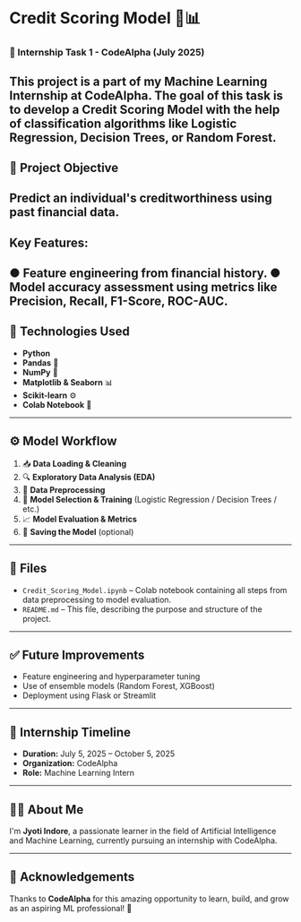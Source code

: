 # Credit Scoring Model 🏦📊

### 🔰 Internship Task 1 - CodeAlpha (July 2025)

This project is a part of my **Machine Learning Internship** at **CodeAlpha**. The goal of this task is to develop a **Credit Scoring Model** with the help of classification algorithms like Logistic Regression, Decision Trees, or Random Forest.
---

## 📌 Project Objective

Predict an individual's creditworthiness using past financial data.
---
## Key Features:
● Feature engineering from financial history.
● Model accuracy assessment using metrics like Precision, Recall, F1-Score, ROC-AUC.
---

## 🧠 Technologies Used

- **Python**
- **Pandas** 🐼
- **NumPy** 🔢
- **Matplotlib & Seaborn** 📊
- **Scikit-learn** ⚙️
- **Colab Notebook** 📓

---

## ⚙️ Model Workflow

1. 📥 **Data Loading & Cleaning**  
2. 🔍 **Exploratory Data Analysis (EDA)**  
3. 🧼 **Data Preprocessing**  
4. 🧪 **Model Selection & Training** (Logistic Regression / Decision Trees / etc.)  
5. 📈 **Model Evaluation & Metrics**  
6. 💾 **Saving the Model** (optional)

---

## 📂 Files

- `Credit_Scoring_Model.ipynb` – Colab notebook containing all steps from data preprocessing to model evaluation.
- `README.md` – This file, describing the purpose and structure of the project.

---

## ✅ Future Improvements

- Feature engineering and hyperparameter tuning
- Use of ensemble models (Random Forest, XGBoost)
- Deployment using Flask or Streamlit

---

## 📅 Internship Timeline

- **Duration:** July 5, 2025 – October 5, 2025
- **Organization:** CodeAlpha
- **Role:** Machine Learning Intern

---

## 🙋‍♀️ About Me

I'm **Jyoti Indore**, a passionate learner in the field of Artificial Intelligence and Machine Learning, currently pursuing an internship with CodeAlpha.



---

## 🌟 Acknowledgements

Thanks to **CodeAlpha** for this amazing opportunity to learn, build, and grow as an aspiring ML professional! 🚀

